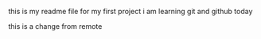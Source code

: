 this is my readme file for my first project 
i am learning git and github today

this is a change from remote
